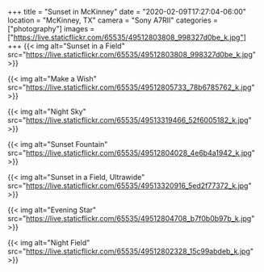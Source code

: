 +++
title = "Sunset in McKinney"
date = "2020-02-09T17:27:04-06:00"
location = "McKinney, TX"
camera = "Sony A7RII"
categories = ["photography"]
images = ["https://live.staticflickr.com/65535/49512803808_998327d0be_k.jpg"]
+++
{{< img alt="Sunset in a Field" src="https://live.staticflickr.com/65535/49512803808_998327d0be_k.jpg" >}}
<!--more-->

{{< img alt="Make a Wish" src="https://live.staticflickr.com/65535/49512805733_78b6785762_k.jpg" >}}

{{< img alt="Night Sky" src="https://live.staticflickr.com/65535/49513319466_52f6005182_k.jpg" >}}

{{< img alt="Sunset Fountain" src="https://live.staticflickr.com/65535/49512804028_4e6b4a1942_k.jpg" >}}

{{< img alt="Sunset in a Field, Ultrawide" src="https://live.staticflickr.com/65535/49513320916_5ed2f77372_k.jpg" >}}

{{< img alt="Evening Star" src="https://live.staticflickr.com/65535/49512804708_b7f0b0b97b_k.jpg" >}}

{{< img alt="Night Field" src="https://live.staticflickr.com/65535/49512802328_15c99abdeb_k.jpg" >}}
